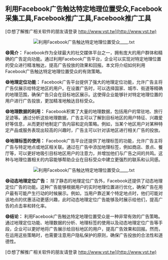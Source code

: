 ## **利用Facebook广告触达特定地理位置受众,Facebook采集工具,Facebook推广工具,Facebook推广工具**

[😍想了解推广相关软件的朋友请登录 http://www.vst.tw](http://www.vst.tw)

 <center><img src="https://vst.tw/MP4/tuiguang/png/1.png" alt="利用Facebook广告触达特定地理位置受众____.txt"></center>

**😄简介：**
Facebook作为全球最大的社交媒体平台之一，拥有庞大的用户群体和精确的广告定向功能。通过利用Facebook广告平台，企业可以实现对特定地理位置的受众进行精准触达，提高广告投放的效果和回报。本文将介绍如何利用Facebook广告触达特定地理位置受众的有效策略。

**😄地理定位功能：**
Facebook广告平台提供了强大的地理定位功能，允许广告主将广告仅展示给特定地区的用户。在设置广告时，可以选择国家、城市、街道等精确的地理范围，确保广告只会在目标地区展示。这使得企业能够针对特定地理位置的用户进行广告投放，更加精准地触达目标受众。

**😄地理数据的利用：**
Facebook积累了大量的地理数据，包括用户的常驻地、旅行足迹等。通过分析这些地理数据，广告主可以了解到目标地区的用户特征、兴趣爱好等信息，从而更好地制定广告内容和定向策略。例如，当某个地区用户对某种特定产品或服务表现出较高的兴趣时，广告主可以针对该地区进行相关广告的投放。

**😄地理标签的使用：**
Facebook广告平台还提供了地理标签的功能，允许广告主将广告与特定地点或地区相关联。通过在广告中添加地理标签，例如商店、景点、餐厅等，可以更好地吸引目标地区用户的注意力，并增加他们与广告之间的共鸣。这种与地理位置相关的内容能够帮助企业在目标受众中建立更强烈的联系和认同感。

 <center><img src="https://vst.tw/MP4/tuiguang/png/8.png" alt="利用Facebook广告触达特定地理位置受众____.txt"></center>

**😄动态地理定位广告：**
除了静态的地理定位广告外，Facebook还提供了动态地理定位广告的功能。这种广告能够根据用户的实时地理位置进行优化，确保广告在用户最有可能产生行动的时候展示。例如，当用户靠近某个特定地点时，他们可能对该地点的优惠活动更感兴趣，此时动态地理定位广告能够及时展示给他们，提高广告的点击率和转化率。

**😄结论：**
利用Facebook广告触达特定地理位置受众是一种非常有效的广告策略。通过地理定位功能、地理数据的分析、地理标签的使用以及动态地理定位广告等手段，企业可以更好地将广告展示给目标地区的用户，提高广告效果和回报。然而，在运用这些策略时，也需要注意用户隐私保护的原则，确保广告投放的合法性和道德性。

[😍想了解推广相关软件的朋友请登录 http://www.vst.tw](http://www.vst.tw)



